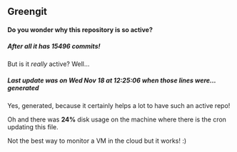 ## Greengit

#### Do you wonder why this repository is so active?

##### After all it has 15496 commits!

But is it *really* active? Well...

##### Last update was on Wed Nov 18 at 12:25:06 when those lines were... generated

Yes, generated, because it certainly helps a lot to have such an active repo!

Oh and there was **24%** disk usage on the machine
where there is the cron updating this file.

Not the best way to monitor a VM in the cloud but it works! :)
